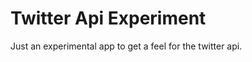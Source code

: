 Twitter Api Experiment
========================
Just an experimental app to get a feel for the twitter api.